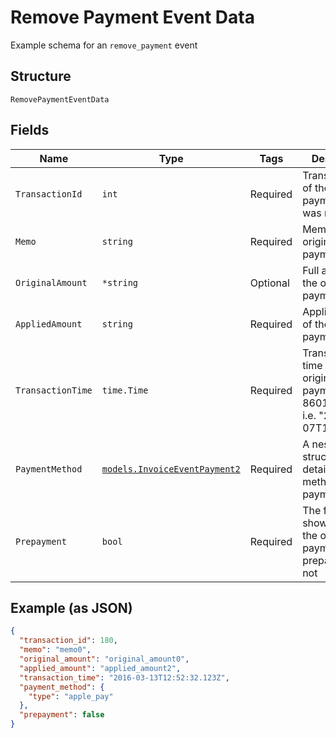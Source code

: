 
# Remove Payment Event Data

Example schema for an `remove_payment` event

## Structure

`RemovePaymentEventData`

## Fields

| Name | Type | Tags | Description |
|  --- | --- | --- | --- |
| `TransactionId` | `int` | Required | Transaction ID of the original payment that was removed |
| `Memo` | `string` | Required | Memo of the original payment |
| `OriginalAmount` | `*string` | Optional | Full amount of the original payment |
| `AppliedAmount` | `string` | Required | Applied amount of the original payment |
| `TransactionTime` | `time.Time` | Required | Transaction time of the original payment, in ISO 8601 format, i.e. "2019-06-07T17:20:06Z" |
| `PaymentMethod` | [`models.InvoiceEventPayment2`](../../doc/models/containers/invoice-event-payment-2.md) | Required | A nested data structure detailing the method of payment |
| `Prepayment` | `bool` | Required | The flag that shows whether the original payment was a prepayment or not |

## Example (as JSON)

```json
{
  "transaction_id": 180,
  "memo": "memo0",
  "original_amount": "original_amount0",
  "applied_amount": "applied_amount2",
  "transaction_time": "2016-03-13T12:52:32.123Z",
  "payment_method": {
    "type": "apple_pay"
  },
  "prepayment": false
}
```

